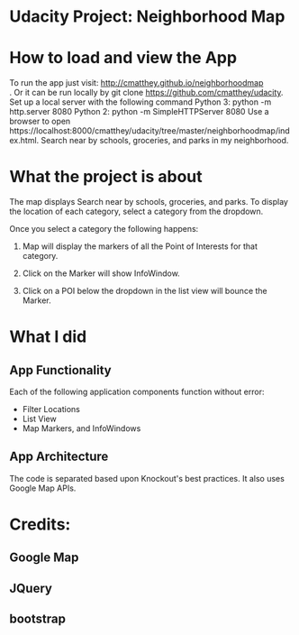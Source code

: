 Udacity Project: Neighborhood Map
=====================================

How to load and view the App
=============================
To run the app just visit: http://cmatthey.github.io/neighborhoodmap <br>.
Or it can be run locally by git clone  https://github.com/cmatthey/udacity.
Set up a local server with the following command
Python 3:
python -m http.server 8080
Python 2:
python -m SimpleHTTPServer 8080
Use a browser to open https://localhost:8000/cmatthey/udacity/tree/master/neighborhoodmap/index.html.
Search near by schools, groceries, and parks in my neighborhood.


What the project is about
==========================
The map displays Search near by schools, groceries, and parks.
To display the location of each category, select a category from the dropdown.  

Once you select a category the following happens:

1. Map will display the markers of all the Point of Interests for that category.

2. Click on the Marker will show InfoWindow.

3. Click on a POI below the dropdown in the list view will bounce the Marker.



What I did
===================


App Functionality
-----------------
Each of the following application components function without error:
- Filter Locations
- List View
- Map Markers, and InfoWindows



App Architecture
----------------
The code is separated based upon Knockout's best practices. It also uses Google Map APIs.



Credits:
====================================

Google Map <br>
------------------------
JQuery <br>
------------------------
bootstrap<br>
-----------------------
